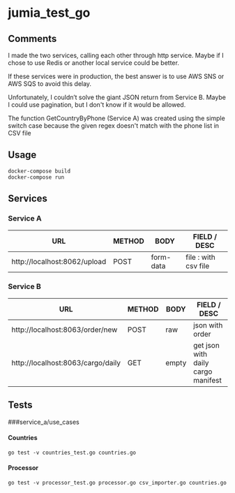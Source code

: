 # jumia_test_go


## Comments

I made the two services, calling each other through http service. Maybe if I chose to use Redis or another local service could be better.

If these services were in production, the best answer is to use AWS SNS or AWS SQS to avoid this delay.

Unfortunately, I couldn’t solve the giant JSON return from Service B. Maybe I could use pagination, but I don't know if it would be allowed.

The function GetCountryByPhone (Service A) was created using the simple switch case because the given regex doesn't match with the phone list in CSV file

## Usage

```
docker-compose build  
docker-compose run
```

## Services
### Service A
| URL  |  METHOD | BODY  | FIELD / DESC  |
|---|---|---|---|
|  http://localhost:8062/upload | POST  | form-data  | file : with csv file  |

			

### Service B
| URL                               | METHOD | BODY  | FIELD / DESC                       |
|-----------------------------------|--------|-------|------------------------------------|
| http://localhost:8063/order/new   | POST   | raw   | json with order                    |
| http://localhost:8063/cargo/daily | GET    | empty | get json with daily cargo manifest |


## Tests
###service_a/use_cases
#### Countries
```go test -v countries_test.go countries.go```
#### Processor
```go test -v processor_test.go processor.go csv_importer.go countries.go```
